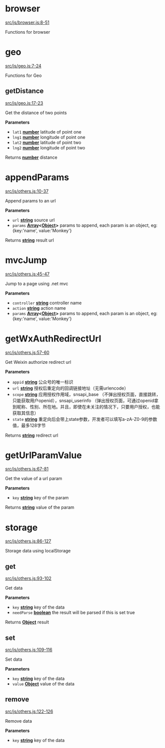 # browser

[src/js/browser.js:8-51](https://github.com/Monkey-Run/monkey-run.js/blob/31a549f7351172700de179b3c68eb14c2e8cad94/src/js/browser.js#L8-L51 "Source code on GitHub")

Functions for browser

# geo

[src/js/geo.js:7-24](https://github.com/Monkey-Run/monkey-run.js/blob/31a549f7351172700de179b3c68eb14c2e8cad94/src/js/geo.js#L7-L24 "Source code on GitHub")

Functions for Geo

## getDistance

[src/js/geo.js:17-23](https://github.com/Monkey-Run/monkey-run.js/blob/31a549f7351172700de179b3c68eb14c2e8cad94/src/js/geo.js#L17-L23 "Source code on GitHub")

Get the distance of two points

**Parameters**

-   `lat1` **[number](https://developer.mozilla.org/en-US/docs/Web/JavaScript/Reference/Global_Objects/Number)** latitude of point one
-   `lng1` **[number](https://developer.mozilla.org/en-US/docs/Web/JavaScript/Reference/Global_Objects/Number)** longitude of point one
-   `lat2` **[number](https://developer.mozilla.org/en-US/docs/Web/JavaScript/Reference/Global_Objects/Number)** latitude of point two
-   `lng2` **[number](https://developer.mozilla.org/en-US/docs/Web/JavaScript/Reference/Global_Objects/Number)** longitude of point two

Returns **[number](https://developer.mozilla.org/en-US/docs/Web/JavaScript/Reference/Global_Objects/Number)** distance

# appendParams

[src/js/others.js:10-37](https://github.com/Monkey-Run/monkey-run.js/blob/31a549f7351172700de179b3c68eb14c2e8cad94/src/js/others.js#L10-L37 "Source code on GitHub")

Append params to an url

**Parameters**

-   `url` **[string](https://developer.mozilla.org/en-US/docs/Web/JavaScript/Reference/Global_Objects/String)** source url
-   `params` **[Array](https://developer.mozilla.org/en-US/docs/Web/JavaScript/Reference/Global_Objects/Array)&lt;[Object](https://developer.mozilla.org/en-US/docs/Web/JavaScript/Reference/Global_Objects/Object)>** params to append, each param is an object, eg: {key:'name', value:'Monkey'}

Returns **[string](https://developer.mozilla.org/en-US/docs/Web/JavaScript/Reference/Global_Objects/String)** result url

# mvcJump

[src/js/others.js:45-47](https://github.com/Monkey-Run/monkey-run.js/blob/31a549f7351172700de179b3c68eb14c2e8cad94/src/js/others.js#L45-L47 "Source code on GitHub")

Jump to a page using .net mvc

**Parameters**

-   `controller` **[string](https://developer.mozilla.org/en-US/docs/Web/JavaScript/Reference/Global_Objects/String)** controller name
-   `action` **[string](https://developer.mozilla.org/en-US/docs/Web/JavaScript/Reference/Global_Objects/String)** action name
-   `params` **[Array](https://developer.mozilla.org/en-US/docs/Web/JavaScript/Reference/Global_Objects/Array)&lt;[Object](https://developer.mozilla.org/en-US/docs/Web/JavaScript/Reference/Global_Objects/Object)>** params to append, each param is an object, eg: {key:'name', value:'Monkey'}

# getWxAuthRedirectUrl

[src/js/others.js:57-60](https://github.com/Monkey-Run/monkey-run.js/blob/31a549f7351172700de179b3c68eb14c2e8cad94/src/js/others.js#L57-L60 "Source code on GitHub")

Get Weixin authorize redirect url

**Parameters**

-   `appid` **[string](https://developer.mozilla.org/en-US/docs/Web/JavaScript/Reference/Global_Objects/String)** 公众号的唯一标识
-   `url` **[string](https://developer.mozilla.org/en-US/docs/Web/JavaScript/Reference/Global_Objects/String)** 授权后重定向的回调链接地址（无需urlencode）
-   `scope` **[string](https://developer.mozilla.org/en-US/docs/Web/JavaScript/Reference/Global_Objects/String)** 应用授权作用域，snsapi_base （不弹出授权页面，直接跳转，只能获取用户openid），snsapi_userinfo （弹出授权页面，可通过openid拿到昵称、性别、所在地。并且，即使在未关注的情况下，只要用户授权，也能获取其信息）
-   `state` **[string](https://developer.mozilla.org/en-US/docs/Web/JavaScript/Reference/Global_Objects/String)** 重定向后会带上state参数，开发者可以填写a-zA-Z0-9的参数值，最多128字节

Returns **[string](https://developer.mozilla.org/en-US/docs/Web/JavaScript/Reference/Global_Objects/String)** redirect url

# getUrlParamValue

[src/js/others.js:67-81](https://github.com/Monkey-Run/monkey-run.js/blob/31a549f7351172700de179b3c68eb14c2e8cad94/src/js/others.js#L67-L81 "Source code on GitHub")

Get the value of a url param

**Parameters**

-   `key` **[string](https://developer.mozilla.org/en-US/docs/Web/JavaScript/Reference/Global_Objects/String)** key of the param

Returns **[string](https://developer.mozilla.org/en-US/docs/Web/JavaScript/Reference/Global_Objects/String)** value of the param

# storage

[src/js/others.js:86-127](https://github.com/Monkey-Run/monkey-run.js/blob/31a549f7351172700de179b3c68eb14c2e8cad94/src/js/others.js#L86-L127 "Source code on GitHub")

Storage data using localStorage

## get

[src/js/others.js:93-102](https://github.com/Monkey-Run/monkey-run.js/blob/31a549f7351172700de179b3c68eb14c2e8cad94/src/js/others.js#L93-L102 "Source code on GitHub")

Get data

**Parameters**

-   `key` **[string](https://developer.mozilla.org/en-US/docs/Web/JavaScript/Reference/Global_Objects/String)** key of the data
-   `needParse` **[boolean](https://developer.mozilla.org/en-US/docs/Web/JavaScript/Reference/Global_Objects/Boolean)** the result will be parsed if this is set true

Returns **[Object](https://developer.mozilla.org/en-US/docs/Web/JavaScript/Reference/Global_Objects/Object)** result

## set

[src/js/others.js:109-116](https://github.com/Monkey-Run/monkey-run.js/blob/31a549f7351172700de179b3c68eb14c2e8cad94/src/js/others.js#L109-L116 "Source code on GitHub")

Set data

**Parameters**

-   `key` **[string](https://developer.mozilla.org/en-US/docs/Web/JavaScript/Reference/Global_Objects/String)** key of the data
-   `value` **[Object](https://developer.mozilla.org/en-US/docs/Web/JavaScript/Reference/Global_Objects/Object)** value of the data

## remove

[src/js/others.js:122-126](https://github.com/Monkey-Run/monkey-run.js/blob/31a549f7351172700de179b3c68eb14c2e8cad94/src/js/others.js#L122-L126 "Source code on GitHub")

Remove data

**Parameters**

-   `key` **[string](https://developer.mozilla.org/en-US/docs/Web/JavaScript/Reference/Global_Objects/String)** key of the data

